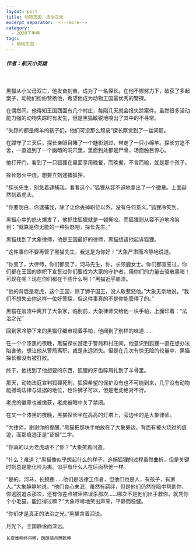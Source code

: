 ```yaml
---
layout: post
title: 动物王国：法治之光
excerpt_separator:  <!--more-->
category: 
  - 2020下半年
tags:
  - 动物王国
---
```


##### 作者：航天小英雄

<br>

黑猫从小父母双亡，他发奋刻苦，成为了一名探长。在他不懈努力下，破获了多起案子，动物们纷纷赞扬他，希望他成为动物王国最优秀的警探。

在偶然间，他得知王国西面有几个村庄，每隔几天就会报失踪案件。虽然很多活动能力强的动物失踪时有发生，但是黑猫敏锐地嗅出了其中的不寻常。

“失踪的都是绵羊的孩子们，他们可没那么顽皮”探长察觉到了一丝问题。

在蹲守了三天后，探长亲眼目睹了一个魅影划过，带走了一只小绵羊。探长穷追不舍，一直追到了一个幽暗的洞穴里，里面到处都是尸骨，场面触目惊心。

他打开门，看到了一只狐狸在里面享用晚餐，而晚餐，不言而喻，就是那个孩子。

探长怒火中烧，想要立刻逮捕狐狸。

“探长先生，别急着逮捕我，看看这个。”狐狸从容不迫地拿出了一个徽章。上面赫然刻着虎头。

“你要明白，你逮捕我，除了让你丢掉职位以外，没有任何意义。”狐狸冷笑到。

黑猫心中的怒火爆发了，他抓住狐狸就是一顿撕咬。而狐狸则从容不迫地冷笑到：“就算是你无能的一种狂怒吧，探长先生。”

黑猫找到了大象律师，他是王国最好的律师，黑猫想请他起诉狐狸。

“这件事你不要再管了黑猫先生，我这是为你好！”大象严肃而冷静地说道。

“你变了，大律师，你们都变了，河马先生，你，长颈鹿女士。你们都宣誓过，你们都在王国的旗帜下宣誓过你们要成为大家的守护者，用你们的力量去驱散黑暗！可现在呢？现在你们都在干些什么啊！”黑猫近乎崩溃。

“他的背后是老虎，这个王国，除了狮子国王，没人敢惹怒他。”大象无奈地说。“我们不想失去你这样一位好警探，但这件事真的不是你能管得了的。”

黑猫在崩溃中离开了大象家，临别前，大象律师交给他一块手帕，上面印着：“法治之光”

回到家冷静下来的黑猫仔细审视着手帕，他闻到了别样的味道……

在一个个漆黑的夜晚，黑猫探长游走于警局和村庄间，他意识到狐狸一直在想办法陷害他，想让他从警局离职，或是永远消失。但是在几次有惊无险的较量中，黑猫探长都没有被打败。

终于，他找到了他想要的东西，狐狸的牙齿碎屑扎到了羊骨里。

那天，动物法庭宣判狐狸死刑，狐狸希望的保护没有也不可能到来，几乎没有动物能撼动法律与证据的地位，也许狮子可以，但是老虎绝对不行。

老虎的徽章也被缴获，老虎被暗中关了禁闭。

在又一个漆黑的夜晚，黑猫探长坐在高高的灯塔上，旁边坐的是大象律师。

“大律师，谢谢你的提醒。”黑猫把那块手帕放在了大象旁边，背面有被火烧过的痕迹，而那痕迹正是“证据”二字。

“你真的以为老虎动不了你？”大象笑着问道。

“什么？难道？”黑猫像似乎想起什么的样子，追捕狐狸的过程虽然曲折，但是关键时刻总是能化险为夷。似乎有什么人在后面帮他一样。

“是的，河马，长颈鹿……他们是法律工作者，但他们也是人，有孩子，有家人。”大象静静地说。“他们良心未泯，虽然有羁绊，但是他们仍然在暗中帮助你，你逃脱追杀那次，还有你差点被诬陷误杀那次……哪次不是他们出手救你。就凭你个小毛猫，能扛得过嘛？”大象哼哧地笑出声来，平静而稳健。

“你们才是真正的法治之光。”黑猫含着泪说。

月光下，王国静谧而深远。

```
长夜难明终将明，朗朗清月照乾坤
```